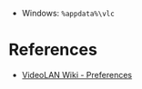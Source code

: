 * Windows: `%appdata%\vlc`

# References
* [VideoLAN Wiki - Preferences](https://wiki.videolan.org/Preferences/)